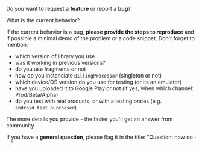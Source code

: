 Do you want to request a **feature** or report a **bug**?

What is the current behavior?

If the current behavior is a bug, **please provide the steps to reproduce** and if possible a minimal demo of the problem or a code snippet.
Don't forget to mention:
- which version of library you use
- was it working in previous versions?
- do you use fragments or not
- how do you instanciate `BillingProcessor` (singleton or not)
- which device/OS version do you use for testing (or its an emulator)
- have you uploaded it to Google Play or not (if yes, when which channel: Prod/Beta/Alpha)
- do you test with real products, or with a testing onces (e.g. `android.test.purchased`)

The more details you provide - the faster you'll get an answer from community

If you have a **general question**, please flag it in the title: "Question: how do I ..."